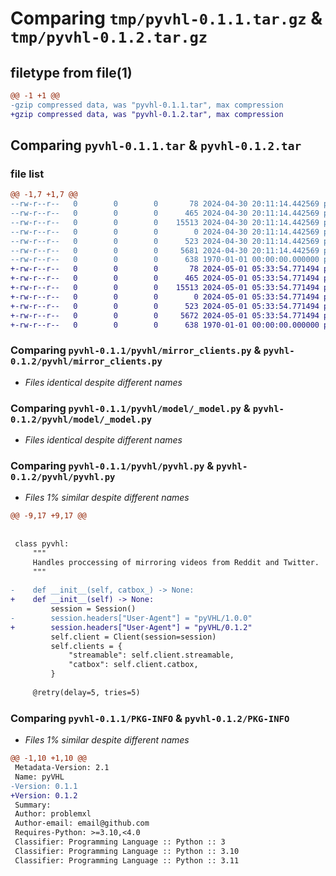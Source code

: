 # Comparing `tmp/pyvhl-0.1.1.tar.gz` & `tmp/pyvhl-0.1.2.tar.gz`

## filetype from file(1)

```diff
@@ -1 +1 @@
-gzip compressed data, was "pyvhl-0.1.1.tar", max compression
+gzip compressed data, was "pyvhl-0.1.2.tar", max compression
```

## Comparing `pyvhl-0.1.1.tar` & `pyvhl-0.1.2.tar`

### file list

```diff
@@ -1,7 +1,7 @@
--rw-r--r--   0        0        0       78 2024-04-30 20:11:14.442569 pyvhl-0.1.1/README.md
--rw-r--r--   0        0        0      465 2024-04-30 20:11:14.442569 pyvhl-0.1.1/pyproject.toml
--rw-r--r--   0        0        0    15513 2024-04-30 20:11:14.442569 pyvhl-0.1.1/pyvhl/mirror_clients.py
--rw-r--r--   0        0        0        0 2024-04-30 20:11:14.442569 pyvhl-0.1.1/pyvhl/model/__init__.py
--rw-r--r--   0        0        0      523 2024-04-30 20:11:14.442569 pyvhl-0.1.1/pyvhl/model/_model.py
--rw-r--r--   0        0        0     5681 2024-04-30 20:11:14.442569 pyvhl-0.1.1/pyvhl/pyvhl.py
--rw-r--r--   0        0        0      638 1970-01-01 00:00:00.000000 pyvhl-0.1.1/PKG-INFO
+-rw-r--r--   0        0        0       78 2024-05-01 05:33:54.771494 pyvhl-0.1.2/README.md
+-rw-r--r--   0        0        0      465 2024-05-01 05:33:54.771494 pyvhl-0.1.2/pyproject.toml
+-rw-r--r--   0        0        0    15513 2024-05-01 05:33:54.771494 pyvhl-0.1.2/pyvhl/mirror_clients.py
+-rw-r--r--   0        0        0        0 2024-05-01 05:33:54.771494 pyvhl-0.1.2/pyvhl/model/__init__.py
+-rw-r--r--   0        0        0      523 2024-05-01 05:33:54.771494 pyvhl-0.1.2/pyvhl/model/_model.py
+-rw-r--r--   0        0        0     5672 2024-05-01 05:33:54.771494 pyvhl-0.1.2/pyvhl/pyvhl.py
+-rw-r--r--   0        0        0      638 1970-01-01 00:00:00.000000 pyvhl-0.1.2/PKG-INFO
```

### Comparing `pyvhl-0.1.1/pyvhl/mirror_clients.py` & `pyvhl-0.1.2/pyvhl/mirror_clients.py`

 * *Files identical despite different names*

### Comparing `pyvhl-0.1.1/pyvhl/model/_model.py` & `pyvhl-0.1.2/pyvhl/model/_model.py`

 * *Files identical despite different names*

### Comparing `pyvhl-0.1.1/pyvhl/pyvhl.py` & `pyvhl-0.1.2/pyvhl/pyvhl.py`

 * *Files 1% similar despite different names*

```diff
@@ -9,17 +9,17 @@
 
 
 class pyvhl:
     """
     Handles proccessing of mirroring videos from Reddit and Twitter.
     """
 
-    def __init__(self, catbox_) -> None:
+    def __init__(self) -> None:
         session = Session()
-        session.headers["User-Agent"] = "pyVHL/1.0.0"
+        session.headers["User-Agent"] = "pyVHL/0.1.2"
         self.client = Client(session=session)
         self.clients = {
             "streamable": self.client.streamable,
             "catbox": self.client.catbox,
         }
 
     @retry(delay=5, tries=5)
```

### Comparing `pyvhl-0.1.1/PKG-INFO` & `pyvhl-0.1.2/PKG-INFO`

 * *Files 1% similar despite different names*

```diff
@@ -1,10 +1,10 @@
 Metadata-Version: 2.1
 Name: pyVHL
-Version: 0.1.1
+Version: 0.1.2
 Summary: 
 Author: problemxl
 Author-email: email@github.com
 Requires-Python: >=3.10,<4.0
 Classifier: Programming Language :: Python :: 3
 Classifier: Programming Language :: Python :: 3.10
 Classifier: Programming Language :: Python :: 3.11
```


